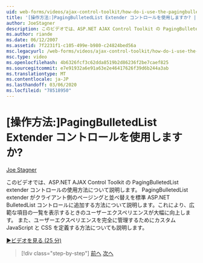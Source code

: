 ```yaml
---
uid: web-forms/videos/ajax-control-toolkit/how-do-i-use-the-pagingbulletedlist-extender-control
title: '[操作方法:]PagingBulletedList Extender コントロールを使用しますか? | Microsoft Docs'
author: JoeStagner
description: このビデオでは、ASP.NET AJAX Control Toolkit の PagingBulletedList extender コントロールの使用方法について説明します。 PagingBulletedList extende について説明します。
ms.author: riande
ms.date: 06/12/2007
ms.assetid: 7f2231f1-c105-499e-b980-c24824bed56a
msc.legacyurl: /web-forms/videos/ajax-control-toolkit/how-do-i-use-the-pagingbulletedlist-extender-control
msc.type: video
ms.openlocfilehash: 4b6326fcf3c62dda8519b2d86236f2be7caef825
ms.sourcegitcommit: e7e91932a6e91a63e2e46417626f39d6b244a3ab
ms.translationtype: MT
ms.contentlocale: ja-JP
ms.lasthandoff: 03/06/2020
ms.locfileid: "78518950"
---
```

# <a name="how-do-i-use-the-pagingbulletedlist-extender-control"></a>[操作方法:]PagingBulletedList Extender コントロールを使用しますか?

[Joe Stagner](https://github.com/JoeStagner)

このビデオでは、ASP.NET AJAX Control Toolkit の PagingBulletedList extender コントロールの使用方法について説明します。 PagingBulletedList extender がクライアント側のページングと並べ替えを標準 ASP.NET BulletedList コントロールに追加する方法について説明します。これにより、広範な項目の一覧を表示するときのユーザーエクスペリエンスが大幅に向上します。 また、ユーザーエクスペリエンスを完全に管理するためにカスタム JavaScript と CSS を定義する方法についても説明します。

[&#9654;ビデオを見る (25 分)](https://channel9.msdn.com/Blogs/ASP-NET-Site-Videos/how-do-i-use-the-pagingbulletedlist-extender-control)

> [!div class="step-by-step"]
> [前へ](how-do-i-use-the-aspnet-ajax-listsearch-extender.md)
> [次へ](how-do-i-use-the-numericupdown-extender-control.md)
